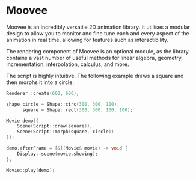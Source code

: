 # Moovee
Moovee is an incredibly versatile 2D animation library. It utilises a modular design to allow you to monitor and fine tune each and every aspect of the animation in real time, allowing for features such as interactibility.

The rendering component of Moovee is an optional module, as the library contains a vast number of useful methods for linear algebra, geometry, incrementation, interpolation, calculus, and more.

The script is highly intuitive. The following example draws a square and then morphs it into a circle:

```c++
Renderer::create(600, 600);

shape circle = Shape::circ(300, 300, 100),
      square = Shape::rect(300, 300, 100, 100);

Movie demo({
    Scene(Script::draw(square)),
    Scene(Script::morph(square, circle))
});

demo.afterFrame = [&](Movie& movie) -> void {
    Display::scene(movie.showing);
};

Movie::play(demo);
```

